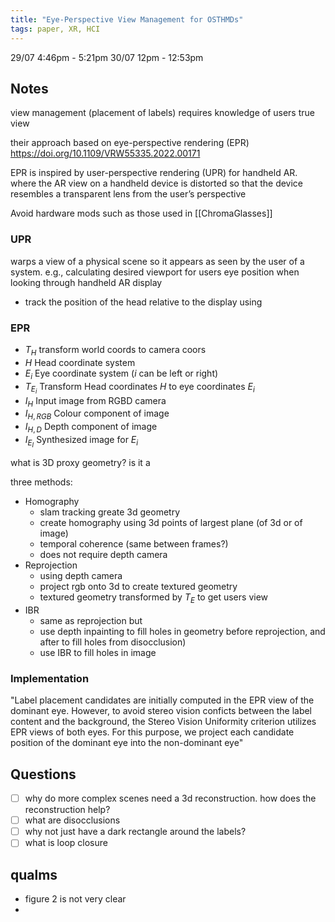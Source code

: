 ```yaml
---
title: "Eye-Perspective View Management for OSTHMDs"
tags: paper, XR, HCI
---
```

29/07 4:46pm - 5:21pm
30/07 12pm - 12:53pm

## Notes
view management (placement of labels) requires knowledge of users true view

their approach based on eye-perspective rendering (EPR) https://doi.org/10.1109/VRW55335.2022.00171

EPR is inspired by user-perspective rendering (UPR) for handheld AR. where the AR view on a handheld device is distorted so that the device resembles a transparent lens from the user’s perspective

Avoid hardware mods such as those used in [[ChromaGlasses]]

### UPR
warps a view of a physical scene so it appears as seen by the user of a system. e.g., calculating desired viewport for users eye position when looking through handheld AR display
- track the position of the head relative to the display using

### EPR
- $T_H$ transform world coords to camera coors
- $H$ Head coordinate system
- $E_i$ Eye coordinate system ($i$ can be left or right)
- $T_{E_i}$ Transform Head coordinates $H$ to eye coordinates $E_i$
- $I_H$ Input image from RGBD camera
- $I_{H,RGB}$ Colour component of image
- $I_{H,D}$ Depth component of image
- $I_{E_I}$ Synthesized image for $E_i$

what is 3D proxy geometry? is it a 

three methods: 
- Homography
	- slam tracking greate 3d geometry
	- create homography using 3d points of largest plane (of 3d or of image)
	- temporal coherence (same between frames?)
	- does not require depth camera
- Reprojection
	- using depth camera
	- project rgb onto 3d to create textured geometry
	- textured geometry transformed by $T_E$ to get users view
- IBR
	- same as reprojection but 
	- use depth inpainting to fill holes in geometry before reprojection, and after to fill holes from disocclusion)
	- use IBR to fill holes in image 

### Implementation
"Label placement candidates are initially computed in the EPR view of the dominant eye. However, to avoid stereo vision conficts between the label content and the background, the Stereo Vision Uniformity criterion utilizes EPR views of both eyes. For this purpose, we project each candidate position of the dominant eye into the non-dominant eye"




## Questions
- [ ] why do more complex scenes need a 3d reconstruction. how does the reconstruction help?
- [ ] what are disocclusions
- [ ] why not just have a dark rectangle around the labels?
- [ ] what is loop closure

## qualms
- figure 2 is not very clear
- 